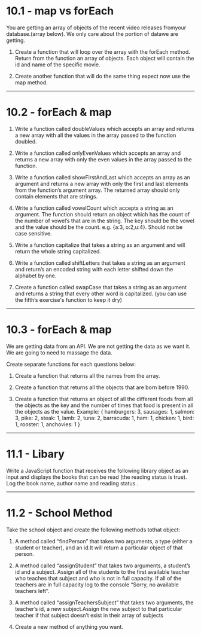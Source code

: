 # 10.1 - map vs forEach

You are getting an array of objects of the recent video releases fromyour
database.(array below). We only care about the portion of datawe are getting.

1. Create a function that will loop over the array with the forEach method.
   Return from the function an array of objects. Each object will contain the id
   and name of the specific movie.

2. Create another function that will do the same thing expect now use the map
   method.

---

# 10.2 - forEach & map

1. Write a function called doubleValues which accepts an array and returns a new
   array with all the values in the array passed to the function doubled.

2. Write a function called onlyEvenValues which accepts an array and returns a
   new array with only the even values in the array passed to the function.

3. Write a function called showFirstAndLast which accepts an array as an
   argument and returns a new array with only the first and last elements from
   the function’s argument array. The returned array should only contain
   elements that are strings.

4. Write a function called vowelCount which accepts a string as an argument. The
   function should return an object which has the count of the number of vowel’s
   that are in the string. The key should be the vowel and the value should be
   the count. e.g. {a:3, o:2,u:4}. Should not be case sensitive.

5. Write a function capitalize that takes a string as an argument and will
   return the whole string capitalized.

6. Write a function called shiftLetters that takes a string as an argument and
   return’s an encoded string with each letter shifted down the alphabet by one.

7. Create a function called swapCase that takes a string as an argument and
   returns a string that every other word is capitalized. (you can use the
   fifth’s exercise's function to keep it dry)

---

# 10.3 - forEach & map

We are getting data from an API. We are not getting the data as we want it. We
are going to need to massage the data.

Create separate functions for each questions below:

1. Create a function that returns all the names from the array.

2. Create a function that returns all the objects that are born before 1990.

3. Create a function that returns an object of all the different foods from all
   the objects as the key and the number of times that food is present in all
   the objects as the value. Example: { hamburgers: 3, sausages: 1, salmon: 3,
   pike: 2, steak: 1, lamb: 2, tuna: 2, barracuda: 1, ham: 1, chicken: 1, bird:
   1, rooster: 1, anchovies: 1 }

---

# 11.1 - Libary

Write a JavaScript function that receives the following library object as an
input and displays the books that can be read (the reading status is true). Log
the book name, author name and reading status .

---

# 11.2 - School Method

Take the school object and create the following methods tothat object:

1. A method called “findPerson” that takes two arguments, a type (either a
   student or teacher), and an id.It will return a particular object of that
   person.

2. A method called “assignStudent” that takes two arguments, a student’s id and
   a subject. Assign all of the students to the first available teacher who
   teaches that subject and who is not in full capacity. If all of the teachers
   are in full capacity log to the console “Sorry, no available teachers left”.

3. A method called “assignTeachersSubject” that takes two arguments, the
   teacher’s id, a new subject.Assign the new subject to that particular teacher
   if that subject doesn’t exist in their array of subjects

4. Create a new method of anything you want.
